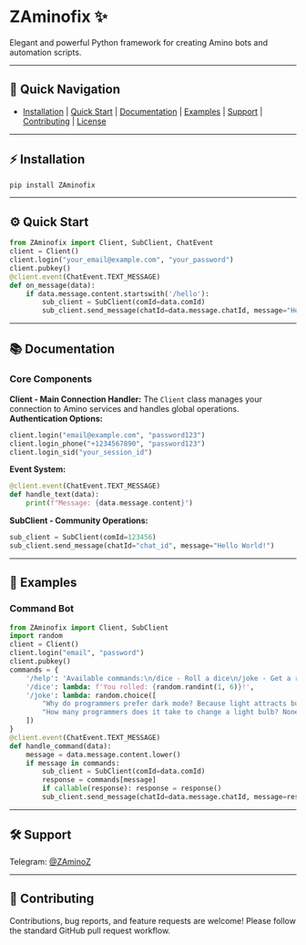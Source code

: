 
# ZAminofix ✨
Elegant and powerful Python framework for creating Amino bots and automation scripts.


---

## 🚀 Quick Navigation
- [Installation](#-installation) | [Quick Start](#-quick-start) | [Documentation](#-documentation) | [Examples](#-examples) | [Support](#-support) | [Contributing](#-contributing) | [License](#-license)

---

## ⚡ Installation
```bash
pip install ZAminofix
````

---

## ⚙️ Quick Start

```python
from ZAminofix import Client, SubClient, ChatEvent
client = Client()
client.login("your_email@example.com", "your_password")
client.pubkey()
@client.event(ChatEvent.TEXT_MESSAGE)
def on_message(data):
    if data.message.content.startswith('/hello'):
        sub_client = SubClient(comId=data.comId)
        sub_client.send_message(chatId=data.message.chatId, message="Hello! I'm your new Amino bot!")
```

---

## 📚 Documentation

### Core Components

**Client - Main Connection Handler:** The `Client` class manages your connection to Amino services and handles global operations.
**Authentication Options:**

```python
client.login("email@example.com", "password123")
client.login_phone("+1234567890", "password123")
client.login_sid("your_session_id")
```

**Event System:**

```python
@client.event(ChatEvent.TEXT_MESSAGE)
def handle_text(data):
    print(f"Message: {data.message.content}")
```

**SubClient - Community Operations:**

```python
sub_client = SubClient(comId=123456)
sub_client.send_message(chatId="chat_id", message="Hello World!")
```

---

## 🧪 Examples

### Command Bot

```python
from ZAminofix import Client, SubClient
import random
client = Client()
client.login("email", "password")
client.pubkey()
commands = {
    '/help': 'Available commands:\n/dice - Roll a dice\n/joke - Get a random joke',
    '/dice': lambda: f'You rolled: {random.randint(1, 6)}!',
    '/joke': lambda: random.choice([
        "Why do programmers prefer dark mode? Because light attracts bugs!",
        "How many programmers does it take to change a light bulb? None, that's a hardware problem!"
    ])
}
@client.event(ChatEvent.TEXT_MESSAGE)
def handle_command(data):
    message = data.message.content.lower()
    if message in commands:
        sub_client = SubClient(comId=data.comId)
        response = commands[message]
        if callable(response): response = response()
        sub_client.send_message(chatId=data.message.chatId, message=response)
```

---

## 🛠️ Support

Telegram: [@ZAminoZ](https://t.me/ZAminoZ)

---

## 🤝 Contributing

Contributions, bug reports, and feature requests are welcome! Please follow the standard GitHub pull request workflow.

